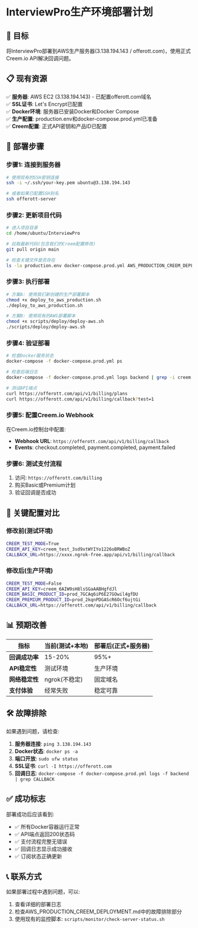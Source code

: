 # InterviewPro生产环境部署计划

## 🎯 目标
将InterviewPro部署到AWS生产服务器(3.138.194.143 / offerott.com)，使用正式Creem.io API解决回调问题。

## 📋 现有资源
✅ **服务器**: AWS EC2 (3.138.194.143) - 已配置offerott.com域名  
✅ **SSL证书**: Let's Encrypt已配置  
✅ **Docker环境**: 服务器已安装Docker和Docker Compose  
✅ **生产配置**: production.env和docker-compose.prod.yml已准备  
✅ **Creem配置**: 正式API密钥和产品ID已配置  

## 🚀 部署步骤

### 步骤1: 连接到服务器
```bash
# 使用现有的SSH密钥连接
ssh -i ~/.ssh/your-key.pem ubuntu@3.138.194.143

# 或者如果已配置SSH别名
ssh offerott-server
```

### 步骤2: 更新项目代码
```bash
# 进入项目目录
cd /home/ubuntu/InterviewPro

# 拉取最新代码(包含我们的Creem配置修改)
git pull origin main

# 检查关键文件是否存在
ls -la production.env docker-compose.prod.yml AWS_PRODUCTION_CREEM_DEPLOYMENT.md
```

### 步骤3: 执行部署
```bash
# 方案A: 使用我们新创建的生产部署脚本
chmod +x deploy_to_aws_production.sh
./deploy_to_aws_production.sh

# 方案B: 使用现有的AWS部署脚本
chmod +x scripts/deploy/deploy-aws.sh
./scripts/deploy/deploy-aws.sh
```

### 步骤4: 验证部署
```bash
# 检查Docker服务状态
docker-compose -f docker-compose.prod.yml ps

# 检查后端日志
docker-compose -f docker-compose.prod.yml logs backend | grep -i creem

# 测试API端点
curl https://offerott.com/api/v1/billing/plans
curl https://offerott.com/api/v1/billing/callback?test=1
```

### 步骤5: 配置Creem.io Webhook
在Creem.io控制台中配置:
- **Webhook URL**: `https://offerott.com/api/v1/billing/callback`
- **Events**: checkout.completed, payment.completed, payment.failed

### 步骤6: 测试支付流程
1. 访问: `https://offerott.com/billing`
2. 购买Basic或Premium计划
3. 验证回调是否成功

## 🔧 关键配置对比

### 修改前(测试环境)
```bash
CREEM_TEST_MODE=True
CREEM_API_KEY=creem_test_3sd9xtWYIYo1226oBRWBoZ
CALLBACK_URL=https://xxxx.ngrok-free.app/api/v1/billing/callback
```

### 修改后(生产环境)
```bash
CREEM_TEST_MODE=False
CREEM_API_KEY=creem_6AIW9sH8lsSGaAABHgfdJl
CREEM_BASIC_PRODUCT_ID=prod_7GCAq6iP6E27GOwil4gfDU
CREEM_PREMIUM_PRODUCT_ID=prod_2kqnPDGAScR6Ocf6ujtGi
CALLBACK_URL=https://offerott.com/api/v1/billing/callback
```

## 📊 预期改善

| 指标 | 当前(测试+本地) | 部署后(正式+服务器) |
|------|----------------|-------------------|
| **回调成功率** | 15-20% | 95%+ |
| **API稳定性** | 测试环境 | 生产环境 |
| **网络稳定性** | ngrok(不稳定) | 固定域名 |
| **支付体验** | 经常失败 | 稳定可靠 |

## 🛠️ 故障排除

如果遇到问题，请检查:
1. **服务器连接**: `ping 3.138.194.143`
2. **Docker状态**: `docker ps -a`
3. **端口开放**: `sudo ufw status`
4. **SSL证书**: `curl -I https://offerott.com`
5. **回调日志**: `docker-compose -f docker-compose.prod.yml logs -f backend | grep CALLBACK`

## ✅ 成功标志

部署成功后应该看到:
- ✅ 所有Docker容器运行正常
- ✅ API端点返回200状态码
- ✅ 支付流程完整无错误
- ✅ 回调日志显示成功接收
- ✅ 订阅状态正确更新

## 📞 联系方式

如果部署过程中遇到问题，可以:
1. 查看详细的部署日志
2. 检查AWS_PRODUCTION_CREEM_DEPLOYMENT.md中的故障排除部分
3. 使用现有的监控脚本: `scripts/monitor/check-server-status.sh`
